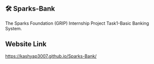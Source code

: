 ## 🛠 Sparks-Bank
The Sparks Foundation (GRIP) Internship Project Task1-Basic Banking System.

## Website Link
https://kashyap3007.github.io/Sparks-Bank/
